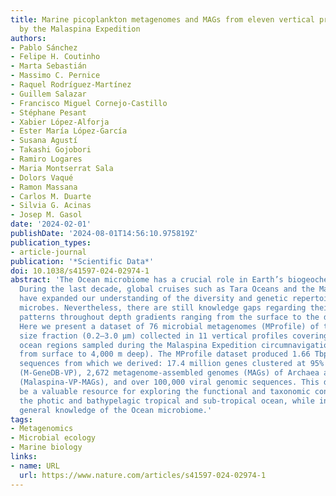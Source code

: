 ```yaml
---
title: Marine picoplankton metagenomes and MAGs from eleven vertical profiles obtained
  by the Malaspina Expedition
authors:
- Pablo Sánchez
- Felipe H. Coutinho
- Marta Sebastián
- Massimo C. Pernice
- Raquel Rodríguez-Martínez
- Guillem Salazar
- Francisco Miguel Cornejo-Castillo
- Stéphane Pesant
- Xabier López-Alforja
- Ester María López-García
- Susana Agustí
- Takashi Gojobori
- Ramiro Logares
- Maria Montserrat Sala
- Dolors Vaqué
- Ramon Massana
- Carlos M. Duarte
- Silvia G. Acinas
- Josep M. Gasol
date: '2024-02-01'
publishDate: '2024-08-01T14:56:10.975819Z'
publication_types:
- article-journal
publication: '*Scientific Data*'
doi: 10.1038/s41597-024-02974-1
abstract: 'The Ocean microbiome has a crucial role in Earth’s biogeochemical cycles.
  During the last decade, global cruises such as Tara Oceans and the Malaspina Expedition
  have expanded our understanding of the diversity and genetic repertoire of marine
  microbes. Nevertheless, there are still knowledge gaps regarding their diversity
  patterns throughout depth gradients ranging from the surface to the deep ocean.
  Here we present a dataset of 76 microbial metagenomes (MProfile) of the picoplankton
  size fraction (0.2–3.0 µm) collected in 11 vertical profiles covering contrasting
  ocean regions sampled during the Malaspina Expedition circumnavigation (7 depths,
  from surface to 4,000 m deep). The MProfile dataset produced 1.66 Tbp of raw DNA
  sequences from which we derived: 17.4 million genes clustered at 95% sequence similarity
  (M-GeneDB-VP), 2,672 metagenome-assembled genomes (MAGs) of Archaea and Bacteria
  (Malaspina-VP-MAGs), and over 100,000 viral genomic sequences. This dataset will
  be a valuable resource for exploring the functional and taxonomic connectivity between
  the photic and bathypelagic tropical and sub-tropical ocean, while increasing our
  general knowledge of the Ocean microbiome.'
tags:
- Metagenomics
- Microbial ecology
- Marine biology
links:
- name: URL
  url: https://www.nature.com/articles/s41597-024-02974-1
---
```

